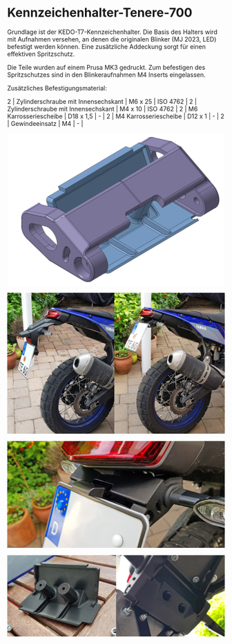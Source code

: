 # Kennzeichenhalter-Tenere-700
Grundlage ist der KEDO-T7-Kennzeichenhalter. Die Basis des Halters wird mit Aufnahmen versehen, an denen die originalen Blinker (MJ 2023, LED) befestigt werden können. 
Eine zusätzliche Addeckung sorgt für einen effektiven Spritzschutz.

Die Teile wurden auf einem Prusa MK3 gedruckt. Zum befestigen des Spritzschutzes sind in den Blinkeraufnahmen M4 Inserts eingelassen.

Zusätzliches Befestigungsmaterial:

2 | Zylinderschraube mit Innensechskant  | M6 x 25   | ISO 4762 |
2 | Zylinderschraube mit Innensechskant  | M4 x 10   | ISO 4762 |
2 | M6 Karrosseriescheibe                | D18 x 1,5 | -        |
2 | M4 Karrosseriescheibe                | D12 x 1   | -        |
2 | Gewindeeinsatz                       | M4        | -        |


![Adaption](/images/adaption.jpg)

![vorher-nachher](/images/heck1.jpg)

![ ](/images/heck2.jpg)

![Cover](/images/heck3.jpg)
